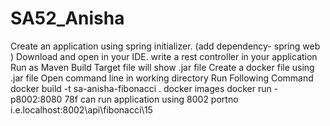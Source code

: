 # SA52_Anisha
Create an application using spring initializer. (add dependency- spring web )
Download and open in your IDE.
write a rest controller in your application
Run as Maven Build
Target file will show .jar file
Create a docker file using .jar file
Open command line in working directory
Run Following Command
docker build -t sa-anisha-fibonacci .
docker images
docker run -p8002:8080 78f
can run application using 8002 portno i.e.localhost:8002\api\fibonacci\15
